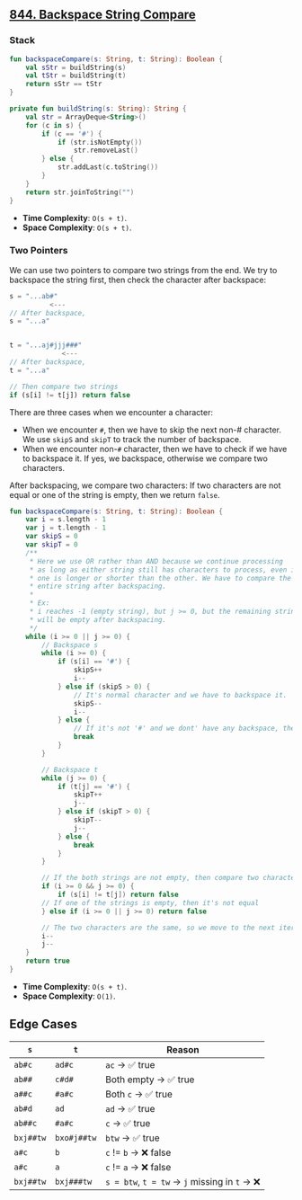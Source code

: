 ## [844. Backspace String Compare](https://leetcode.com/problems/backspace-string-compare)

### Stack

```kotlin
fun backspaceCompare(s: String, t: String): Boolean {
    val sStr = buildString(s)
    val tStr = buildString(t)
    return sStr == tStr
}

private fun buildString(s: String): String {
    val str = ArrayDeque<String>()
    for (c in s) {
        if (c == '#') {
            if (str.isNotEmpty())
                str.removeLast()
        } else {
            str.addLast(c.toString())
        }
    }
    return str.joinToString("")
}
```

- **Time Complexity**: `O(s + t)`.
- **Space Complexity**: `O(s + t)`.

### Two Pointers

We can use two pointers to compare two strings from the end. We try to backspace the string first, then check the character after backspace:

```js
s = "...ab#"
          <---
// After backspace,
s = "...a"


t = "...aj#jjj###"
             <---
// After backspace,
t = "...a"

// Then compare two strings
if (s[i] != t[j]) return false
```

There are three cases when we encounter a character:

- When we encounter `#`, then we have to skip the next non-# character. We use `skipS` and `skipT` to track the number of backspace.
- When we encounter non-`#` character, then we have to check if we have to backspace it. If yes, we backspace, otherwise we compare two characters.

After backspacing, we compare two characters: If two characters are not equal or one of the string is empty, then we return `false`.

```kotlin
fun backspaceCompare(s: String, t: String): Boolean {
    var i = s.length - 1
    var j = t.length - 1
    var skipS = 0
    var skipT = 0
    /**
     * Here we use OR rather than AND because we continue processing
     * as long as either string still has characters to process, even if
     * one is longer or shorter than the other. We have to compare the
     * entire string after backspacing.
     *
     * Ex:
     * i reaches -1 (empty string), but j >= 0, but the remaining string
     * will be empty after backspacing.
     */
    while (i >= 0 || j >= 0) {
        // Backspace s
        while (i >= 0) {
            if (s[i] == '#') {
                skipS++
                i--
            } else if (skipS > 0) {
                // It's normal character and we have to backspace it.
                skipS--
                i--
            } else {
                // If it's not '#' and we dont' have any backspace, then we break the backspace loop.
                break
            }
        }

        // Backspace t
        while (j >= 0) {
            if (t[j] == '#') {
                skipT++
                j--
            } else if (skipT > 0) {
                skipT--
                j--
            } else {
                break
            }
        }

        // If the both strings are not empty, then compare two characters
        if (i >= 0 && j >= 0) {
            if (s[i] != t[j]) return false
        // If one of the strings is empty, then it's not equal
        } else if (i >= 0 || j >= 0) return false

        // The two characters are the same, so we move to the next iteration.
        i--
        j--
    }
    return true
}
```

- **Time Complexity**: `O(s + t)`.
- **Space Complexity**: `O(1)`.

## Edge Cases

| `s`       | `t`         | Reason                                        |
| --------- | ----------- | --------------------------------------------- |
| `ab#c`    | `ad#c`      | `ac` → ✅ true                                |
| `ab##`    | `c#d#`      | Both empty → ✅ true                          |
| `a##c`    | `#a#c`      | Both `c` → ✅ true                            |
| `ab#d`    | `ad`        | `ad` → ✅ true                                |
| `ab##c`   | `#a#c`      | `c` → ✅ true                                 |
| `bxj##tw` | `bxo#j##tw` | `btw` → ✅ true                               |
| `a#c`     | `b`         | `c` != `b` → ❌ false                         |
| `a#c`     | `a`         | `c` != `a` → ❌ false                         |
| `bxj##tw` | `bxj###tw`  | `s = btw`, `t = tw` → `j` missing in `t` → ❌ |
